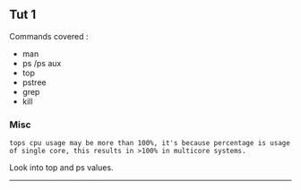 ## Tut 1
Commands covered : 
- man
- ps /ps aux
- top
- pstree
- grep
- kill


### Misc
    tops cpu usage may be more than 100%, it's because percentage is usage of single core, this results in >100% in multicore systems.

Look into top and ps values.
***